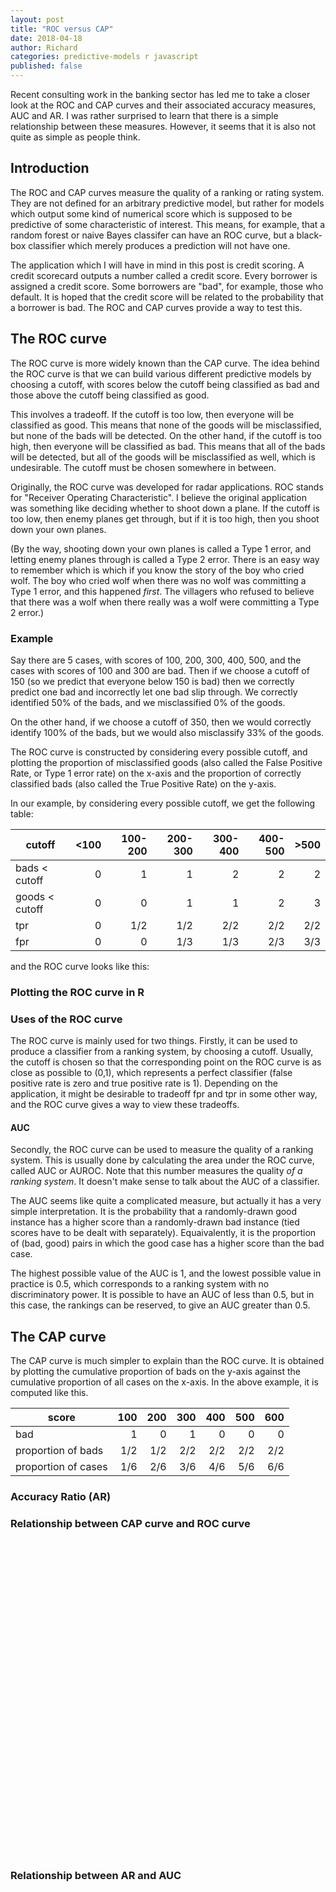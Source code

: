 ```yaml
---
layout: post
title: "ROC versus CAP"
date: 2018-04-18
author: Richard
categories: predictive-models r javascript
published: false
---
```

Recent consulting work in the banking sector has led me to take a closer look at the ROC and CAP curves and their associated accuracy measures, AUC and AR. I was rather surprised to learn that there is a simple relationship between these measures. However, it seems that it is also not quite as simple as people think.

## Introduction

The ROC and CAP curves measure the quality of a ranking or rating system. They are not defined for an arbitrary predictive model, but rather for models which output some kind of numerical score which is supposed to be predictive of some characteristic of interest. This means, for example, that a random forest or naive Bayes classifer can have an ROC curve, but a black-box classifier which merely produces a prediction will not have one.

The application which I will have in mind in this post is credit scoring. A credit scorecard outputs a number called a credit score. Every borrower is assigned a credit score. Some borrowers are "bad", for example, those who default. It is hoped that the credit score will be related to the probability that a borrower is bad. The ROC and CAP curves provide a way to test this.

## The ROC curve

The ROC curve is more widely known than the CAP curve. The idea behind the ROC curve is that we can build various different predictive models by choosing a cutoff, with scores below the cutoff being classified as bad and those above the cutoff being classified as good.

This involves a tradeoff. If the cutoff is too low, then everyone will be classified as good. This means that none of the goods will be misclassified, but none of the bads will be detected. On the other hand, if the cutoff is too high, then everyone will be classified as bad. This means that all of the bads will be detected, but all of the goods will be misclassified as well, which is undesirable. The cutoff must be chosen somewhere in between.

Originally, the ROC curve was developed for radar applications. ROC stands for "Receiver Operating Characteristic". I believe the original application was something like deciding whether to shoot down a plane. If the cutoff is too low, then enemy planes get through, but if it is too high, then you shoot down your own planes.

(By the way, shooting down your own planes is called a Type 1 error, and letting enemy planes through is called a Type 2 error. There is an easy way to remember which is which if you know the story of the boy who cried wolf. The boy who cried wolf when there was no wolf was committing a Type 1 error, and this happened *first*. The villagers who refused to believe that there was a wolf when there really was a wolf were committing a Type 2 error.)

### Example

Say there are 5 cases, with scores of 100, 200, 300, 400, 500, and the cases with scores of 100 and 300 are bad. Then if we choose a cutoff of 150 (so we predict that everyone below 150 is bad) then we correctly predict one bad and incorrectly let one bad slip through. We correctly identified 50% of the bads, and we misclassified 0% of the goods.

On the other hand, if we choose a cutoff of 350, then we would correctly identify 100% of the bads, but we would also misclassify 33% of the goods. 

The ROC curve is constructed by considering every possible cutoff, and plotting the proportion of misclassified goods (also called the False Positive Rate, or Type 1 error rate) on the x-axis and the proportion of correctly classified bads (also called the True Positive Rate) on the y-axis.

In our example, by considering every possible cutoff, we get the following table:

| cutoff         | <100 | 100-200 | 200-300 | 300-400 | 400-500 | >500 |
|----------------|-----:|--------:|--------:|--------:|--------:|-----:|
|  bads < cutoff |    0 |       1 |       1 |       2 |       2 |    2 |
| goods < cutoff |    0 |       0 |       1 |       1 |       2 |    3 |
| tpr            |    0 |     1/2 |     1/2 |     2/2 |     2/2 |  2/2 |
| fpr            |    0 |       0 |     1/3 |     1/3 |     2/3 |  3/3 |

and the ROC curve looks like this:

### Plotting the ROC curve in R

### Uses of the ROC curve

The ROC curve is mainly used for two things. Firstly, it can be used to produce a classifier from a ranking system, by choosing a cutoff. Usually, the cutoff is chosen so that the corresponding point on the ROC curve is as close as possible to (0,1), which represents a perfect classifier (false positive rate is zero and true positive rate is 1). Depending on the application, it might be desirable to tradeoff fpr and tpr in some other way, and the ROC curve gives a way to view these tradeoffs.

#### AUC

Secondly, the ROC curve can be used to measure the quality of a ranking system. This is usually done by calculating the area under the ROC curve, called AUC or AUROC. Note that this number measures the quality *of a ranking system*. It doesn't make sense to talk about the AUC of a classifier.

The AUC seems like quite a complicated measure, but actually it has a very simple interpretation. It is the probability that a randomly-drawn good instance has a higher score than a randomly-drawn bad instance (tied scores have to be dealt with separately). Equaivalently, it is the proportion of (bad, good) pairs in which the good case has a higher score than the bad case.

The highest possible value of the AUC is 1, and the lowest possible value in practice is 0.5, which corresponds to a ranking system with no discriminatory power. It is possible to have an AUC of less than 0.5, but in this case, the rankings can be reserved, to give an AUC greater than 0.5. 

## The CAP curve

The CAP curve is much simpler to explain than the ROC curve. It is obtained by plotting the cumulative proportion of bads on the y-axis against the cumulative proportion of all cases on the x-axis. In the above example, it is computed like this.

| score          | 100 | 200| 300 | 400 | 500 | 600 |
|----------------|-----:|--------:|--------:|--------:|--------:|-----:|
| bad                           |    1   |       0   |       1 |       0 |       0 |      0 |
| proportion of bads            |    1/2 |       1/2 |     2/2 |     2/2 |     2/2 |    2/2 |
| proportion of cases           |    1/6 |       2/6 |     3/6 |     4/6 |     5/6 |    6/6 |

### Accuracy Ratio (AR)

### Relationship between CAP curve and ROC curve

<canvas id="theCanvas" height="320" width="320" border="1px solid" style="display: block; margin: 0 auto;"></canvas>

<script type="text/javascript" src="/blog/scripts/roc_animation.js"></script>

### Relationship between AR and AUC

